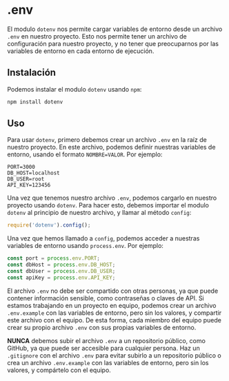 # .env

El modulo `dotenv` nos permite cargar variables de entorno desde un archivo `.env` en nuestro proyecto. Esto nos permite tener un archivo de configuración para nuestro proyecto, y no tener que preocuparnos por las variables de entorno en cada entorno de ejecución.

## Instalación

Podemos instalar el modulo `dotenv` usando `npm`:

```bash
npm install dotenv
```

## Uso

Para usar `dotenv`, primero debemos crear un archivo `.env` en la raíz de nuestro proyecto. En este archivo, podemos definir nuestras variables de entorno, usando el formato `NOMBRE=VALOR`. Por ejemplo:

```env
PORT=3000
DB_HOST=localhost
DB_USER=root
API_KEY=123456
```

Una vez que tenemos nuestro archivo `.env`, podemos cargarlo en nuestro proyecto usando `dotenv`. Para hacer esto, debemos importar el modulo `dotenv` al principio de nuestro archivo, y llamar al método `config`:

```js
require('dotenv').config();
```

Una vez que hemos llamado a `config`, podemos acceder a nuestras variables de entorno usando `process.env`. Por ejemplo:

```js
const port = process.env.PORT;
const dbHost = process.env.DB_HOST;
const dbUser = process.env.DB_USER;
const apiKey = process.env.API_KEY;
```

El archivo `.env` no debe ser compartido con otras personas, ya que puede contener información sensible, como contraseñas o claves de API. Si estamos trabajando en un proyecto en equipo, podemos crear un archivo `.env.example` con las variables de entorno, pero sin los valores, y compartir este archivo con el equipo. De esta forma, cada miembro del equipo puede crear su propio archivo `.env` con sus propias variables de entorno.

**NUNCA** debemos subir el archivo `.env` a un repositorio público, como GitHub, ya que puede ser accesible para cualquier persona. Haz un `.gitignore` con el archivo `.env` para evitar subirlo a un repositorio público o crea un archivo `.env.example` con las variables de entorno, pero sin los valores, y compártelo con el equipo.